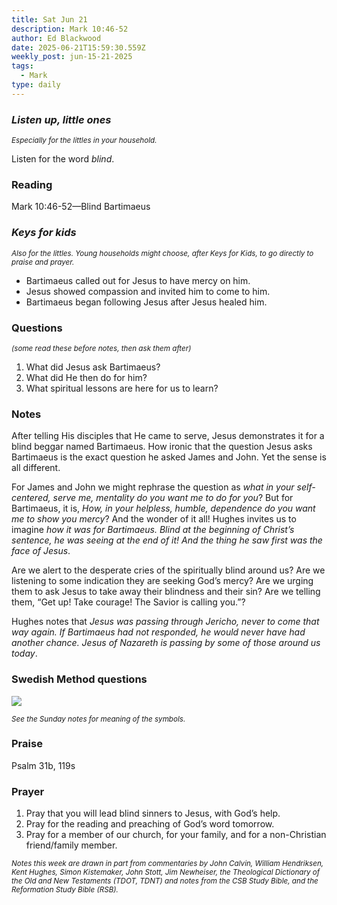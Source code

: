 ```yaml
---
title: Sat Jun 21
description: Mark 10:46-52
author: Ed Blackwood
date: 2025-06-21T15:59:30.559Z
weekly_post: jun-15-21-2025
tags:
  - Mark
type: daily
---
```

### *Listen up, little ones*

<div><small><i>Especially for the littles in your household.</i></small></div>

Listen for the word *blind*. 

### Reading

Mark 10:46-52—Blind Bartimaeus

### *Keys for kids*

<div><small><i>Also for the littles. Young households might choose, after Keys for Kids, to go directly to praise and prayer.</i></small></div>

* Bartimaeus called out for Jesus to have mercy on him.
* Jesus showed compassion and invited him to come to him.
* Bartimaeus began following Jesus after Jesus healed him.

### Questions

<div><small><i>(some read these before notes, then ask them after)</i></small></div>

1. What did Jesus ask Bartimaeus?
2. What did He then do for him?
3. What spiritual lessons are here for us to learn?

### Notes

After telling His disciples that He came to serve, Jesus demonstrates it for a blind beggar named Bartimaeus. How ironic that the question Jesus asks Bartimaeus is the exact question he asked James and John. Yet the sense is all different.

For James and John we might rephrase the question as *what in your self-centered, serve me, mentality do you want me to do for you*? But for Bartimaeus, it is, *How, in your helpless, humble, dependence do you want me to show you mercy*? And the wonder of it all! Hughes invites us to imagine *how it was for Bartimaeus. Blind at the beginning of Christ’s sentence, he was seeing at the end of it! And the thing he saw first was the face of Jesus*.

Are we alert to the desperate cries of the spiritually blind around us? Are we listening to some indication they are seeking God’s mercy? Are we urging them to ask Jesus to take away their blindness and their sin? Are we telling them, “Get up! Take courage! The Savior is calling you.”?

Hughes notes that *Jesus was passing through Jericho, never to come that way again. If Bartimaeus had not responded, he would never have had another chance. Jesus of Nazareth is passing by some of those around us today*. 

### Swedish Method questions

![](/static/img/family_worship_study_ed-swedish_questions.png)

<div><small><i>See the Sunday notes for meaning of the symbols.</i></small></div>

### Praise

Psalm 31b, 119s

### Prayer

1. Pray that you will lead blind sinners to Jesus, with God’s help.
2. Pray for the reading and preaching of God’s word tomorrow.
3. Pray for a member of our church, for your family, and for a non-Christian friend/family member.

<div><small><i>Notes this week are drawn in part from commentaries by John Calvin, William Hendriksen, Kent Hughes, Simon Kistemaker, John Stott, Jim Newheiser, the Theological Dictionary of the Old and New Testaments (TDOT, TDNT) and notes from the CSB Study Bible, and the Reformation Study Bible (RSB).</i></small></div>